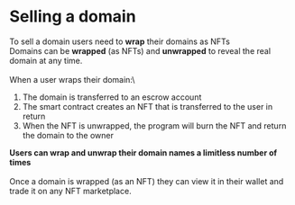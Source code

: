 # Selling a domain

To sell a domain users need to **wrap** their domains as NFTs\
Domains can be **wrapped** (as NFTs) and **unwrapped** to reveal the real domain at any time.\
\
When a user wraps their domain:\


1. The domain is transferred to an escrow account
2. The smart contract creates an NFT that is transferred to the user in return
3. When the NFT is unwrapped, the program will burn the NFT and return the domain to the owner

**Users can wrap and unwrap their domain names a limitless number of times** \
\
Once a domain is wrapped (as an NFT) they can view it in their wallet and trade it on any NFT marketplace.
